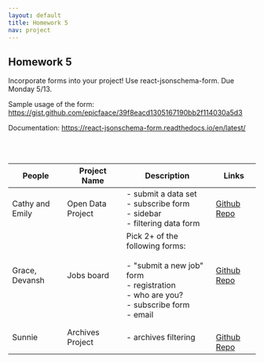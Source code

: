 ```yaml
---
layout: default
title: Homework 5
nav: project
---
```


## Homework 5
Incorporate forms into your project! Use react-jsonschema-form. Due Monday 5/13.

Sample usage of the form: https://gist.github.com/epicfaace/39f8eacd1305167190bb2f114030a5d3

Documentation: https://react-jsonschema-form.readthedocs.io/en/latest/

<br><br>

| People    | Project Name  | Description | Links |
| ------- | ------ | ------- | ---- |
| Cathy and Emily | Open Data Project | - submit a data set<br>- subscribe form<br>- sidebar<br>- filtering data form | [Github Repo](https://github.com/TheStanfordDaily/open-data-portal) |
| Grace, Devansh | Jobs board | Pick 2+ of the following forms:<br><br>- "submit a new job" form<br>- registration<br>- who are you?<br>- subscribe form<br>- email | [Github Repo](https://github.com/TheStanfordDaily/jobs-board) |
| Sunnie | Archives Project | - archives filtering | <br>[Github Repo](https://github.com/TheStanfordDaily/archives-web)